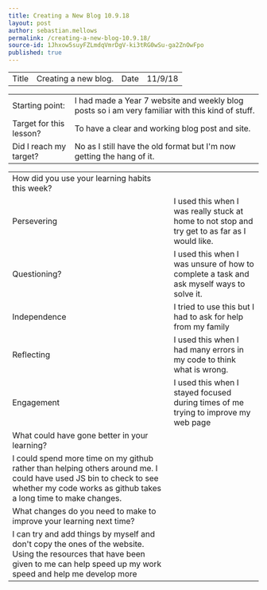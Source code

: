 ```yaml
---
title: Creating a New Blog 10.9.18
layout: post
author: sebastian.mellows
permalink: /creating-a-new-blog-10.9.18/
source-id: 1Jhxow5suyFZLmdqVmrDgV-ki3tRG0wSu-ga2ZnOwFpo
published: true
---
```

<table>
  <tr>
    <td>Title</td>
    <td>Creating a new blog.</td>
    <td>Date</td>
    <td>11/9/18</td>
  </tr>
</table>


<table>
  <tr>
    <td>Starting point:</td>
    <td>I had made a Year 7 website and weekly blog posts so i am very familiar with this kind of stuff.</td>
  </tr>
  <tr>
    <td>Target for this lesson?</td>
    <td>To have a clear and working blog post and site.</td>
  </tr>
  <tr>
    <td>Did I reach my target? </td>
    <td>No as I still have the old format but I'm now getting the hang of it.</td>
  </tr>
</table>


<table>
  <tr>
    <td>How did you use your learning habits this week?</td>
    <td></td>
  </tr>
  <tr>
    <td>Persevering</td>
    <td>I used this when I was really stuck at home to not stop and try get to as far as I would like.</td>
  </tr>
  <tr>
    <td>Questioning?</td>
    <td>I used this when I was unsure of how to complete a task and ask myself ways to solve it.</td>
  </tr>
  <tr>
    <td>Independence</td>
    <td>I tried to use this but I had to ask for help from my family</td>
  </tr>
  <tr>
    <td>Reflecting</td>
    <td>I used this when I had many errors in my code to think what is wrong.</td>
  </tr>
  <tr>
    <td>Engagement</td>
    <td>I used this when I stayed focused during times of me trying to improve my web page</td>
  </tr>
  <tr>
    <td>What could have gone better in your learning?</td>
    <td></td>
  </tr>
  <tr>
    <td>I could spend more time on my github rather than helping others around me. I could have used JS bin to check to see whether my code works as github takes a long time to make changes.</td>
    <td></td>
  </tr>
  <tr>
    <td>What changes do you need to make to improve your learning next time?</td>
    <td></td>
  </tr>
  <tr>
    <td>I can try and add things by myself and don't copy the ones of the website. Using the resources that have been given to me can help speed up my work speed and help me develop more</td>
    <td></td>
  </tr>
</table>



